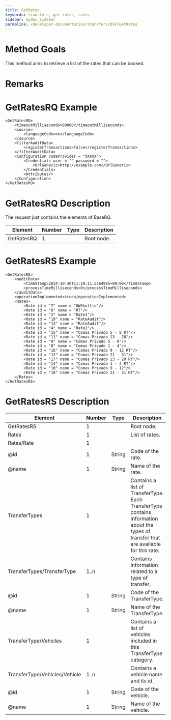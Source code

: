 ```yaml
---
title: GetRates
keywords: transfers, get rates, rates
sidebar: mydoc_sidebar
permalink: /developer-documentation/transfers/DSF/GetRates
---
```




Method Goals
============

This method aims to retrieve a list of the rates that can be booked.



Remarks
=======



GetRatesRQ Example
==================

    <GetRatesRQ>
        <timeoutMilliseconds>60000</timeoutMilliseconds>
        <source>
            <languageCode>en</languageCode>
        </source>
        <filterAuditData>
            <registerTransactions>false</registerTransactions>
        </filterAuditData>
        <Configuration codeProvider = "XXXXX">
            <Credentials user = "" password = "">
                <UrlGeneric>http://example.com</UrlGeneric>
            </Credentials>
            <Attributes/>
        </Configuration>
    </GetRatesRQ>



GetRatesRQ Description
======================

The request just contains the elements of BaseRQ.

| **Element**		| **Number**	| **Type**	| **Description**		|
| --------------------- | ------------- | ------------- | ----------------------------- |
| GetRatesRQ 		| 1          	|		| Root node.			|



GetRatesRS Example
==================

    <GetRatesRS>
        <auditData>
            <timeStamp>2014-10-30T11:29:11.5564985+00:00</timeStamp>
            <processTimeMilliseconds>0</processTimeMilliseconds>
        </auditData>
        <operationImplemented>true</operationImplemented>
        <Rates>
            <Rate id = "7" name = "OWShuttle"/>
            <Rate id = "6" name = "RT"/>
            <Rate id = "3" name = "Rate1"/>
            <Rate id = "19" name = "RateAudit"/>
            <Rate id = "13" name = "RateAudit"/>
            <Rate id = "4" name = "Rate2"/>
            <Rate id = "15" name = "Comas Privado 5 - 8 RT"/>
            <Rate id = "11" name = "Comas Privado 13 - 20"/>
            <Rate id = "9" name = "Comas Privado 5 - 8"/>
            <Rate id = "8" name = "Comas Privado 1 - 4"/>
            <Rate id = "16" name = "Comas Privado 9 - 12 RT"/>
            <Rate id = "12" name = "Comas Privado 21 - 31"/>
            <Rate id = "17" name = "Comas Privado 13 - 20 RT"/>
            <Rate id = "14" name = "Comas Privado 1 - 4 RT"/>
            <Rate id = "10" name = "Comas Privado 9 - 12"/>
            <Rate id = "18" name = "Comas Privado 21 - 31 RT"/>
        </Rates>
    </GetRatesRS>



GetRatesRS Description
======================

 

| **Element**				| **Number**	| **Type**	| **Description**						|
| ------------------------------------- | ------------- | ------------- | ------------------------------------------------------------- |
| GetRatesRS  				| 1        	|		| Root node.							|
| Rates       				| 1        	|		| List of rates.						|
| Rates/Rate  				| 1         	|		|								|
| @id         				| 1   		| String	| Code of the rate.						|
| @name       				| 1   		| String	| Name of the rate.						|
| TransferTypes				| 1        	|		| Contains a list of TransferType. Each TransferType contains information about the types of transfer that are available for this rate.	|
| TransferTypes/TransferType		| 1..n     	|		| Contains information related to a type of transfer.		|
| @id         				| 1   		| String	| Code of the TransferType.					|
| @name       				| 1   		| String	| Name of the TransferType.  					|
| TransferType/Vehicles			| 1        	|		| Contains a list of vehicles included in this TransferType category.	|
| TransferType/Vehicles/Vehicle		| 1..n     	|		| Contains a vehicle name and its id.				|
| @id         				| 1   		| String	| Code of the vehicle. 						|
| @name       				| 1   		| String	| Name of the vehicle. 						|

